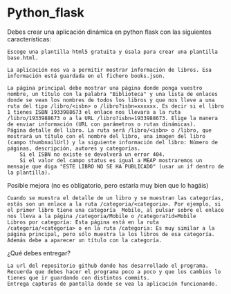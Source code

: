 # Python_flask
Debes crear una aplicación dinámica en python flask con las siguientes características:

    Escoge una plantilla html5 gratuita y úsala para crear una plantilla base.html.

    La aplicación nos va a permitir mostrar información de libros. Esa información está guardada en el fichero books.json.

    La página principal debe mostrar una página donde ponga vuestro nombre, un título con la palabra "Biblioteca" y una lista de enlaces donde se vean los nombres de todos los libros y que nos lleve a una ruta del tipo /libro/<isbn> o /libro?isbn=xxxxxx. Es decir si el libro 1 tienes ISBN 1933988673 el enlace nos llevara a la ruta /libro/1933988673 o a la URL /libro?isbn=1933988673. Elige la manera de enviar información (URL con parámetros o rutas dinámicas).
    Página detalle del libro. La ruta será /libro/<isbn> o /libro, que mostrará un título con el nombre del libro, una imagen del libro (campo thumbnailUrl) y la siguiente información del libro: Número de páginas, descripción, autores y categorías.
        Si el ISBN no existe se devolverá un error 404.
        Si el valor del campo status es igual a MEAP mostraremos un mensaje que diga "ESTE LIBRO NO SE HA PUBLICADO" (usar un if dentro de la plantilla).

Posible mejora (no es obligatorio, pero estaría muy bien que lo hagáis)

    Cuando se muestra el detalle de un libro y se muestran las categorías, estás son un enlace a la ruta /categoria/<categoria>. Por ejemplo, si el primer libro tiene una categoría  Mobile, al pulsar sobre el enlace nos lleva a la página /categoria/Mobile o /categora?id=Mobile
    Libros por categoría: Esta página está en la ruta /categoria/<categoria> o en la ruta /categoria: Es muy similar a la página principal, pero sólo muestra la los libros de esa categoría. Además debe a aparecer un título con la categoría.

¿Qué debes entregar?

    La url del repositorio github donde has desarrollado el programa. Recuerda que debes hacer el programa poco a poco y que los cambios lo tienes que ir guardando con distintos commits.
    Entrega capturas de pantalla donde se vea la aplicación funcionando.


